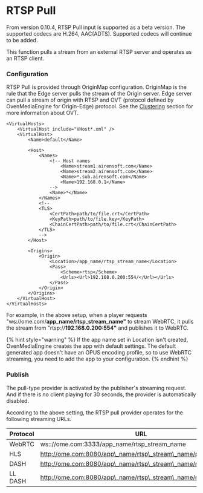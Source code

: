 # RTSP Pull

From version 0.10.4, RTSP Pull input is supported as a beta version. The supported codecs are H.264, AAC(ADTS). Supported codecs will continue to be added.&#x20;

This function pulls a stream from an external RTSP server and operates as an RTSP client.&#x20;

### Configuration

RTSP Pull is provided through OriginMap configuration. OriginMap is the rule that the Edge server pulls the stream of the Origin server. Edge server can pull a stream of origin with RTSP and OVT (protocol defined by OvenMediaEngine for Origin-Edge) protocol. See the [Clustering](../origin-edge-clustering.md) section for more information about OVT.

```markup
<VirtualHosts>
    <VirtualHost include="VHost*.xml" />
    <VirtualHost>
        <Name>default</Name>

        <Host>
            <Names>
                <!-- Host names
                    <Name>stream1.airensoft.com</Name>
                    <Name>stream2.airensoft.com</Name>
                    <Name>*.sub.airensoft.com</Name>
                    <Name>192.168.0.1</Name>
                -->
                <Name>*</Name>
            </Names>
            <!--
            <TLS>
                <CertPath>path/to/file.crt</CertPath>
                <KeyPath>path/to/file.key</KeyPath>
                <ChainCertPath>path/to/file.crt</ChainCertPath>
            </TLS>
            -->
        </Host>
        
        <Origins>
            <Origin>
                <Location>/app_name/rtsp_stream_name</Location>
                <Pass>
                    <Scheme>rtsp</Scheme>
                    <Urls><Url>192.168.0.200:554/</Url></Urls>
                </Pass>
            </Origin>
        </Origins>
    </VirtualHost>
</VirtualHosts>
```

For example, in the above setup, when a player requests "ws://ome.com/**app\_name/rtsp\_stream\_name"** to stream WebRTC, it pulls the stream from "rtsp://**192.168.0.200:554"** and publishes it to WebRTC.

{% hint style="warning" %}
If the app name set in Location isn't created, OvenMediaEngine creates the app with default settings. The default generated app doesn't have an OPUS encoding profile, so to use WebRTC streaming, you need to add the app to your configuration.
{% endhint %}

### Publish

The pull-type provider is activated by the publisher's streaming request. And if there is no client playing for 30 seconds, the provider is automatically disabled.

According to the above setting, the RTSP pull provider operates for the following streaming URLs.

| Protocol | URL                                                               |
| -------- | ----------------------------------------------------------------- |
| WebRTC   | ws:://ome.com:3333/app\_name/rtsp\_stream\_name                   |
| HLS      | http://ome.com:8080/app\_name/rtsp\_stream\_name/playlist.m3u8    |
| DASH     | http://ome.com:8080/app\_name/rtsp\_stream\_name/manifest.mpd     |
| LL DASH  | http://ome.com:8080/app\_name/rtsp\_stream\_name/manifest\_ll.mpd |

